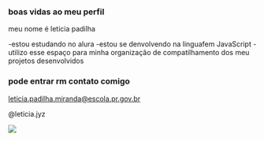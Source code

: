 ### boas vidas ao meu perfil 

meu nome é leticia padilha 

-estou estudando no alura 
-estou se denvolvendo na linguafem JavaScript 
-utilizo esse espaço para minha organização de compatilhamento dos meu projetos desenvolvidos 

### pode entrar rm contato comigo 

 leticia.padilha.miranda@escola.pr.gov.br
 
@leticia.jyz

![](https://media.tenor.com/rVgiyK01y8cAAAAd/cat-kitten.gif)



